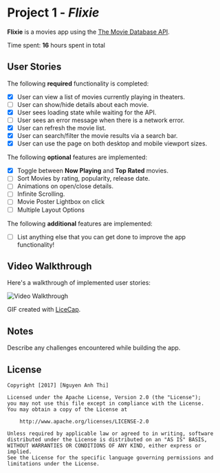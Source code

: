 # Project 1 - _Flixie_

**Flixie** is a movies app using the
[The Movie Database API](http://docs.themoviedb.apiary.io/#).

Time spent: **16** hours spent in total

## User Stories

The following **required** functionality is completed:

* [x] User can view a list of movies currently playing in theaters.
* [ ] User can show/hide details about each movie.
* [x] User sees loading state while waiting for the API.
* [ ] User sees an error message when there is a network error.
* [x] User can refresh the movie list.
* [x] User can search/filter the movie results via a search bar.
* [x] User can use the page on both desktop and mobile viewport sizes.

The following **optional** features are implemented:

* [x] Toggle between **Now Playing** and **Top Rated** movies.
* [ ] Sort Movies by rating, popularity, release date.
* [ ] Animations on open/close details.
* [ ] Infinite Scrolling.
* [ ] Movie Poster Lightbox on click
* [ ] Multiple Layout Options

The following **additional** features are implemented:

* [ ] List anything else that you can get done to improve the app functionality!

## Video Walkthrough

Here's a walkthrough of implemented user stories:

<img src='http://i.imgur.com/link/to/your/gif/file.gif' title='Video Walkthrough' width='' alt='Video Walkthrough' />

GIF created with [LiceCap](http://www.cockos.com/licecap/).

## Notes

Describe any challenges encountered while building the app.

## License

    Copyright [2017] [Nguyen Anh Thi]

    Licensed under the Apache License, Version 2.0 (the "License");
    you may not use this file except in compliance with the License.
    You may obtain a copy of the License at

        http://www.apache.org/licenses/LICENSE-2.0

    Unless required by applicable law or agreed to in writing, software
    distributed under the License is distributed on an "AS IS" BASIS,
    WITHOUT WARRANTIES OR CONDITIONS OF ANY KIND, either express or implied.
    See the License for the specific language governing permissions and
    limitations under the License.
